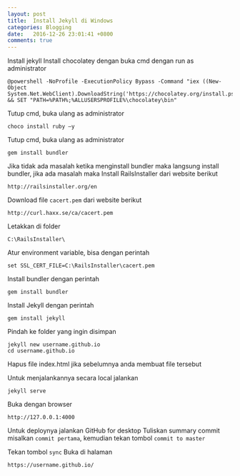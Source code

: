 ```yaml
---
layout: post
title:  Install Jekyll di Windows
categories: Blogging
date:   2016-12-26 23:01:41 +0800
comments: true
---
```

Install jekyll
Install chocolatey dengan buka cmd dengan run as administrator

	@powershell -NoProfile -ExecutionPolicy Bypass -Command "iex ((New-Object System.Net.WebClient).DownloadString('https://chocolatey.org/install.ps1'))" && SET "PATH=%PATH%;%ALLUSERSPROFILE%\chocolatey\bin"
	
Tutup cmd, buka ulang as administrator

	choco install ruby –y
	
Tutup cmd, buka ulang as administrator

	gem install bundler
	
Jika tidak ada masalah ketika menginstall bundler maka langsung install bundler, jika ada masalah maka Install RailsInstaller dari website berikut
	
	http://railsinstaller.org/en

Download file `cacert.pem` dari website berikut

	http://curl.haxx.se/ca/cacert.pem

Letakkan di folder 

	C:\RailsInstaller\
	
Atur environment variable, bisa dengan perintah

	set SSL_CERT_FILE=C:\RailsInstaller\cacert.pem 
	
Install bundler dengan perintah

	gem install bundler
	
Install Jekyll dengan perintah

	gem install jekyll
	
Pindah ke folder yang ingin disimpan

	jekyll new username.github.io
	cd username.github.io
	
Hapus file index.html jika sebelumnya anda membuat file tersebut

Untuk menjalankannya secara local jalankan

	jekyll serve
	
Buka dengan browser

	http://127.0.0.1:4000
	
Untuk deploynya jalankan GitHub for desktop Tuliskan summary commit misalkan `commit pertama`, kemudian tekan tombol `commit to master` 

Tekan tombol `sync`
Buka di halaman

	https://username.github.io/
	
